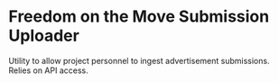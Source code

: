 # Freedom on the Move Submission Uploader

Utility to allow project personnel to ingest advertisement submissions. Relies on API access.